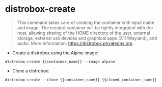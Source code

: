 # distrobox-create

> This command takes care of creating the container with input name and image.
> The created container will be tightly integrated with the host, allowing sharing of the HOME directory of the user, external storage, external usb devices and graphical apps (X11/Wayland), and audio.
> More information: <https://distrobox.privatedns.org>.

- Create a distrobox using the Alpine image:

`distrobox-create {{container_name}} --image alpine`

- Clone a distrobox:

`distrobox-create --clone {{container_name}} {{cloned_container_name}}`
